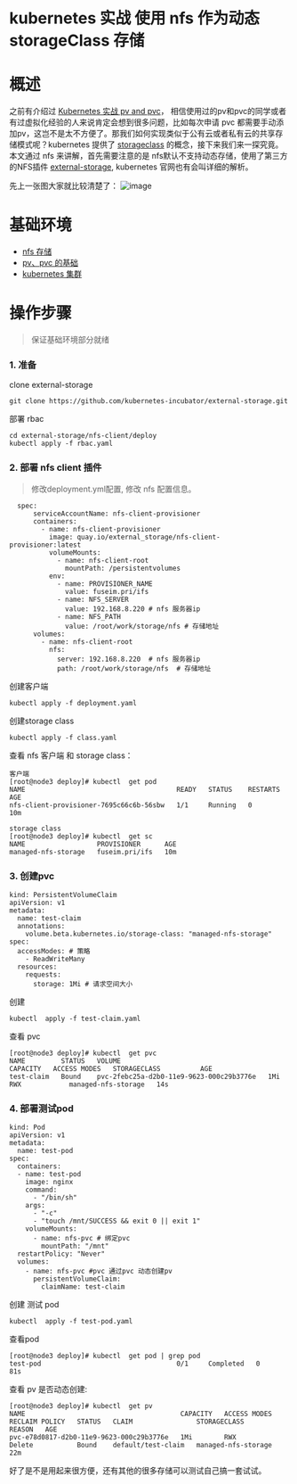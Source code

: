 # kubernetes 实战 使用 nfs 作为动态 storageClass 存储
# 概述
之前有介绍过 [Kubernetes 实战 pv and pvc](https://blog.csdn.net/weixin_41806245/article/details/91390281)， 相信使用过的pv和pvc的同学或者有过虚拟化经验的人来说肯定会想到很多问题，比如每次申请 pvc 都需要手动添加pv，这岂不是太不方便了。那我们如何实现类似于公有云或者私有云的共享存储模式呢？kubernetes 提供了 [storageclass](https://kubernetes.io/docs/concepts/storage/storage-classes/#the-storageclass-resource) 的概念，接下来我们来一探究竟。
本文通过 nfs 来讲解，首先需要注意的是 nfs默认不支持动态存储，使用了第三方的NFS插件 [external-storage](https://github.com/kubernetes-incubator/external-storage), kubernetes
官网也有会叫详细的解析。

先上一张图大家就比较清楚了：
![image](https://github.com/xiliangMa/mscloud/blob/master/images/kubernetes/storageclass.png) 

# 基础环境
- [nfs 存储](https://blog.csdn.net/weixin_41806245/article/details/91355467)
- [pv、pvc 的基础](https://blog.csdn.net/weixin_41806245/article/details/91390281)
- [kubernetes 集群](https://blog.csdn.net/weixin_41806245/article/details/89381752)

# 操作步骤
> 保证基础环境部分就绪

### 1. 准备
clone external-storage
```
git clone https://github.com/kubernetes-incubator/external-storage.git
```
部署 rbac
```
cd external-storage/nfs-client/deploy
kubectl apply -f rbac.yaml
```
### 2. 部署 nfs client 插件
> 修改deployment.yml配置, 修改 nfs 配置信息。

```
  spec:
      serviceAccountName: nfs-client-provisioner
      containers:
        - name: nfs-client-provisioner
          image: quay.io/external_storage/nfs-client-provisioner:latest
          volumeMounts:
            - name: nfs-client-root
              mountPath: /persistentvolumes
          env:
            - name: PROVISIONER_NAME
              value: fuseim.pri/ifs
            - name: NFS_SERVER
              value: 192.168.8.220 # nfs 服务器ip
            - name: NFS_PATH 
              value: /root/work/storage/nfs # 存储地址
      volumes:
        - name: nfs-client-root
          nfs:
            server: 192.168.8.220  # nfs 服务器ip 
            path: /root/work/storage/nfs  # 存储地址
```
创建客户端

```
kubectl apply -f deployment.yaml
```
创建storage class
```
kubectl apply -f class.yaml
```

查看 nfs 客户端 和 storage class：

```
客户端
[root@node3 deploy]# kubectl  get pod
NAME                                      READY   STATUS    RESTARTS   AGE
nfs-client-provisioner-7695c66c6b-56sbw   1/1     Running   0          10m

storage class
[root@node3 deploy]# kubectl  get sc
NAME                  PROVISIONER      AGE
managed-nfs-storage   fuseim.pri/ifs   10m
``` 

### 3. 创建pvc

```
kind: PersistentVolumeClaim
apiVersion: v1
metadata:
  name: test-claim
  annotations:
    volume.beta.kubernetes.io/storage-class: "managed-nfs-storage"
spec:
  accessModes: # 策略
    - ReadWriteMany
  resources: 
    requests:
      storage: 1Mi # 请求空间大小
```

创建
```
kubectl  apply -f test-claim.yaml
```

查看 pvc
```
[root@node3 deploy]# kubectl  get pvc
NAME         STATUS   VOLUME                                     CAPACITY   ACCESS MODES   STORAGECLASS          AGE
test-claim   Bound    pvc-2febc25a-d2b0-11e9-9623-000c29b3776e   1Mi        RWX            managed-nfs-storage   14s
```
### 4. 部署测试pod
```
kind: Pod
apiVersion: v1
metadata:
  name: test-pod
spec:
  containers:
  - name: test-pod
    image: nginx
    command:
      - "/bin/sh"
    args:
      - "-c"
      - "touch /mnt/SUCCESS && exit 0 || exit 1"
    volumeMounts:
      - name: nfs-pvc # 绑定pvc
        mountPath: "/mnt"
  restartPolicy: "Never"
  volumes:
    - name: nfs-pvc #pvc 通过pvc 动态创建pv
      persistentVolumeClaim:
        claimName: test-claim
```

创建 测试 pod

```
kubectl  apply -f test-pod.yaml
```

查看pod
```
[root@node3 deploy]# kubectl  get pod | grep pod
test-pod                                  0/1     Completed   0          81s
```

查看 pv 是否动态创建:

```
[root@node3 deploy]# kubectl  get pv
NAME                                       CAPACITY   ACCESS MODES   RECLAIM POLICY   STATUS   CLAIM                STORAGECLASS          REASON   AGE
pvc-e78d0817-d2b0-11e9-9623-000c29b3776e   1Mi        RWX            Delete           Bound    default/test-claim   managed-nfs-storage            22m
```

好了是不是用起来很方便，还有其他的很多存储可以测试自己搞一套试试。


